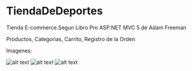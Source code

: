 # TiendaDeDeportes
Tienda E-commerce.Segun Libro Pro ASP.NET MVC 5 de Adam Freeman

Productos, Categorias, Carrito, Registro de la Orden

Imagenes:

![alt text](https://user-images.githubusercontent.com/31046332/32689462-2113ea6c-c6c4-11e7-8c76-3cf5e6c3024f.png)
![alt text](https://user-images.githubusercontent.com/31046332/32504341-568d7158-c3be-11e7-97be-0782ae9ba9c4.png)
![alt text](https://user-images.githubusercontent.com/31046332/32689456-e2380508-c6c3-11e7-9779-3373c070124d.png)
